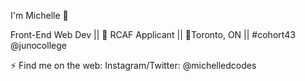 I'm Michelle 💜   

Front-End Web Dev || 🍁 RCAF Applicant || 📍Toronto, ON || #cohort43 @junocollege

⚡ Find me on the web: 
Instagram/Twitter: @michelledcodes



<!--
**michedmnt/michedmnt** is a ✨ _special_ ✨ repository because its `README.md` (this file) appears on your GitHub profile.

Here are some ideas to get you started:

- 🔭 I’m currently working on ...

- 👯 I’m looking to collaborate on ...
- 🤔 I’m looking for help with ...
- 💬 Ask me about ...
- 📫 How to reach me: ...
- 😄 Pronouns: ...
- ⚡ Fun fact: ...
-->
